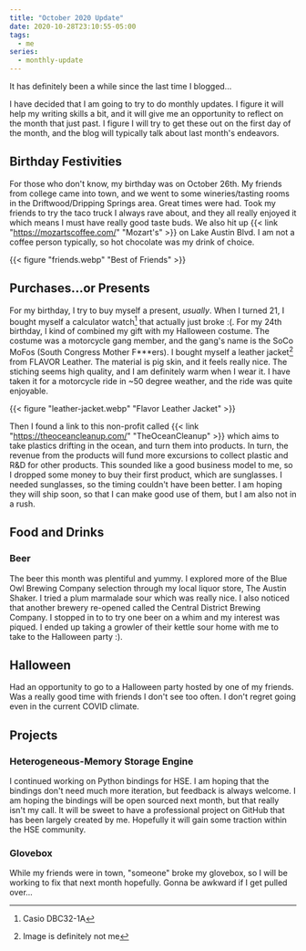 ```yaml
---
title: "October 2020 Update"
date: 2020-10-28T23:10:55-05:00
tags:
  - me
series:
  - monthly-update
---
```


It has definitely been a while since the last time I blogged...

<!--more-->

I have decided that I am going to try to do monthly updates. I figure it will
help my writing skills a bit, and it will give me an opportunity to reflect on
the month that just past. I figure I will try to get these out on the first day
of the month, and the blog will typically talk about last month's endeavors.

## Birthday Festivities

For those who don't know, my birthday was on October 26th. My friends from
college came into town, and we went to some wineries/tasting rooms in the
Driftwood/Dripping Springs area. Great times were had. Took my friends to try
the taco truck I always rave about, and they all really enjoyed it which means I
must have really good taste buds. We also hit up
{{< link "https://mozartscoffee.com/" "Mozart's" >}} on Lake Austin Blvd. I am
not a coffee person typically, so hot chocolate was my drink of choice.

{{< figure "friends.webp" "Best of Friends" >}}

## Purchases...or Presents

For my birthday, I try to buy myself a present, _usually_. When I turned 21, I
bought myself a calculator watch[^1] that actually just broke :(. For my 24th
birthday, I kind of combined my gift with my Halloween costume. The costume was
a motorcycle gang member, and the gang's name is the SoCo MoFos (South Congress
Mother F\*\*\*ers). I bought myself a leather jacket[^2] from FLAVOR Leather.
The material is pig skin, and it feels really nice. The stiching seems high
quality, and I am definitely warm when I wear it. I have taken it for a
motorcycle ride in ~50 degree weather, and the ride was quite enjoyable.

{{< figure "leather-jacket.webp" "Flavor Leather Jacket" >}}

Then I found a link to this non-profit called
{{< link "https://theoceancleanup.com/" "TheOceanCleanup" >}} which aims to take
plastics drifting in the ocean, and turn them into products. In turn, the
revenue from the products will fund more excursions to collect plastic and R&D
for other products. This sounded like a good business model to me, so I dropped
some money to buy their first product, which are sunglasses. I needed
sunglasses, so the timing couldn't have been better. I am hoping they will ship
soon, so that I can make good use of them, but I am also not in a rush.

## Food and Drinks

### Beer

The beer this month was plentiful and yummy. I explored more of the Blue Owl
Brewing Company selection through my local liquor store, The Austin Shaker. I
tried a plum marmalade sour which was really nice. I also noticed that another
brewery re-opened called the Central District Brewing Company. I stopped in to
to try one beer on a whim and my interest was piqued. I ended up taking a
growler of their kettle sour home with me to take to the Halloween party :).

## Halloween

Had an opportunity to go to a Halloween party hosted by one of my friends. Was a
really good time with friends I don't see too often. I don't regret going even
in the current COVID climate.

## Projects

### Heterogeneous-Memory Storage Engine

I continued working on Python bindings for HSE. I am hoping that the bindings
don't need much more iteration, but feedback is always welcome. I am hoping the
bindings will be open sourced next month, but that really isn't my call. It will
be sweet to have a professional project on GitHub that has been largely created
by me. Hopefully it will gain some traction within the HSE community.

### Glovebox

<!--Patrick or Joseph...-->

While my friends were in town, "someone" broke my glovebox, so I will be working
to fix that next month hopefully. Gonna be awkward if I get pulled over...

[^1]: Casio DBC32-1A
[^2]: Image is definitely not me
